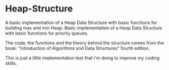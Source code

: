 # Heap-Structure
A basic implementation of a Heap Data Structure with basic functions for building max and min Heap. Basic implementation of a Heap Data Structure with basic functions for priority queues.

The code, the functions and the theory behind the structure comes from the book: "Introduction of Algorithms and Data Structures" fourth edition.

This is just a little implementation test that i'm doing to improve my coding skills. 
